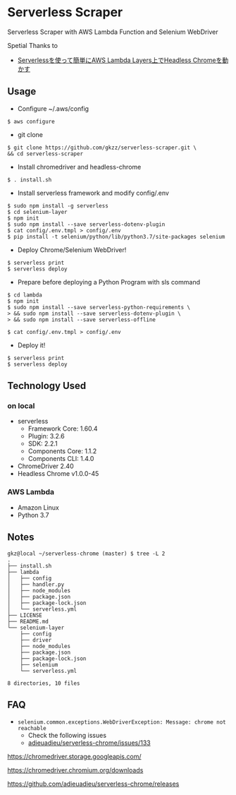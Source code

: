 # Serverless Scraper

Serverless Scraper with AWS Lambda Function and Selenium WebDriver


Spetial Thanks to

- [Serverlessを使って簡単にAWS Lambda Layers上でHeadless Chromeを動かす](https://blog.ikedaosushi.com/entry/2018/12/22/231421)

## Usage

- Configure ~/.aws/config
```
$ aws configure
```


- git clone
```
$ git clone https://github.com/gkzz/serverless-scraper.git \
&& cd serverless-scraper
```

- Install chromedriver and headless-chrome
```
$ . install.sh
```

- Install serverless framework and modify config/.env
```
$ sudo npm install -g serverless
$ cd selenium-layer
$ npm init
$ sudo npm install --save serverless-dotenv-plugin
$ cat config/.env.tmpl > config/.env
$ pip install -t selenium/python/lib/python3.7/site-packages selenium
```

- Deploy Chrome/Selenium WebDriver!
```
$ serverless print
$ serverless deploy
```

- Prepare before deploying a Python Program with sls command
```
$ cd lambda
$ npm init
$ sudo npm install --save serverless-python-requirements \
> && sudo npm install --save serverless-dotenv-plugin \
> && sudo npm install --save serverless-offline

$ cat config/.env.tmpl > config/.env
```

- Deploy it!
```
$ serverless print
$ serverless deploy
```

## Technology Used

### on local
- serverless
    - Framework Core: 1.60.4
    - Plugin: 3.2.6
    - SDK: 2.2.1
    - Components Core: 1.1.2
    - Components CLI: 1.4.0
- ChromeDriver 2.40
- Headless Chrome v1.0.0-45

### AWS Lambda
- Amazon Linux
- Python 3.7

## Notes

```
gkz@local ~/serverless-chrome (master) $ tree -L 2
.
├── install.sh
├── lambda
│   ├── config
│   ├── handler.py
│   ├── node_modules
│   ├── package.json
│   ├── package-lock.json
│   └── serverless.yml
├── LICENSE
├── README.md
└── selenium-layer
    ├── config
    ├── driver
    ├── node_modules
    ├── package.json
    ├── package-lock.json
    ├── selenium
    └── serverless.yml

8 directories, 10 files
```


## FAQ

- `selenium.common.exceptions.WebDriverException: Message: chrome not reachable`
    - Check the following issues
    - [adieuadieu/serverless-chrome/issues/133](https://github.com/adieuadieu/serverless-chrome/issues/133)


https://chromedriver.storage.googleapis.com/

https://chromedriver.chromium.org/downloads

https://github.com/adieuadieu/serverless-chrome/releases